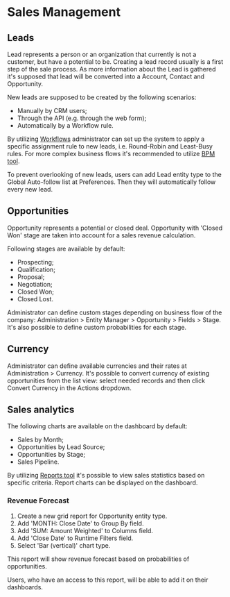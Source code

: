 # Sales Management

## Leads

Lead represents a person or an organization that currently is not a customer, but have a potential to be. Creating a lead record usually is a first step of the sale process. As more information about the Lead is gathered it's supposed that lead will be converted into a Account, Contact and Opportunity.

New leads are supposed to be created by the following scenarios:

* Manually by CRM users;
* Through the API (e.g. through the web form);
* Automatically by a Workflow rule.

By utilizing [Workflows](https://github.com/espocrm/documentation/blob/master/administration/workflows.md) administrator can set up the system to apply a specific assignment rule to new leads, i.e. Round-Robin and Least-Busy rules. For more complex business flows it's recommended to utilize [BPM tool](https://github.com/espocrm/documentation/blob/master/administration/bpm.md).

To prevent overlooking of new leads, users can add Lead entity type to the Global Auto-follow list at Preferences. Then they will automatically follow every new lead. 

## Opportunities

Opportunity represents a potential or closed deal. Opportunity with 'Closed Won' stage are taken into account for a sales revenue calculation. 

Following stages are available by default:

* Prospecting;
* Qualification;
* Proposal;
* Negotiation;
* Closed Won;
* Closed Lost.

Administrator can define custom stages depending on business flow of the company: Administration > Entity Manager > Opportunity > Fields > Stage. It's also possible to define custom probabilities for each stage.

## Currency 

Administrator can define available currencies and their rates at Administration > Currency. It's possible to convert currency of existing opportunities from the list view: select needed records and then click Convert Currency in the Actions dropdown.

## Sales analytics

The following charts are available on the dashboard by default:

* Sales by Month;
* Opportunities by Lead Source;
* Opportunities by Stage;
* Sales Pipeline.

By utilizing [Reports tool](https://github.com/espocrm/documentation/blob/master/user-guide/reports.md) it's possible to view sales statistics based on specific criteria. Report charts can be displayed on the dashboard.

### Revenue Forecast

1. Create a new grid report for Opportunity entity type.
2. Add 'MONTH: Close Date' to Group By field. 
3. Add 'SUM: Amount Weighted' to Columns field.
4. Add 'Close Date' to Runtime Filters field.
5. Select 'Bar (vertical)' chart type.

This report will show revenue forecast based on probabilities of opportunities.

Users, who have an access to this report, will be able to add it on their dashboards.

